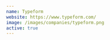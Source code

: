 ```yaml
---
name: Typeform
website: https://www.typeform.com/
image: /images/companies/typeform.png 
active: true
---
```

